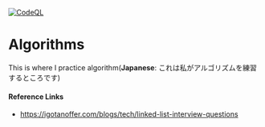[![CodeQL](https://github.com/Adarsh096/Algo-rythms/actions/workflows/codeql.yml/badge.svg)](https://github.com/Adarsh096/Algo-rythms/actions/workflows/codeql.yml)
# Algorithms
This is where I practice algorithm(**Japanese**: これは私がアルゴリズムを練習するところです)

#### Reference Links
- https://igotanoffer.com/blogs/tech/linked-list-interview-questions
